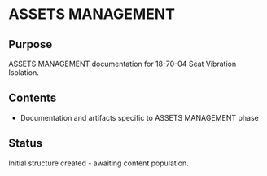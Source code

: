 # ASSETS MANAGEMENT

## Purpose
ASSETS MANAGEMENT documentation for 18-70-04 Seat Vibration Isolation.

## Contents
- Documentation and artifacts specific to ASSETS MANAGEMENT phase

## Status
Initial structure created - awaiting content population.
